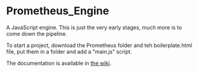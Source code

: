 # Prometheus_Engine
A JavaScript engine. This is just the very early stages, much more is to come down the pipeline.

To start a project, download the Prometheus folder and teh boilerplate.html file, put them in a folder and add a "main.js" script.

The documentation is available in [the wiki](https://github.com/Orange-TheGameDev/Prometheus_Engine/wiki).
